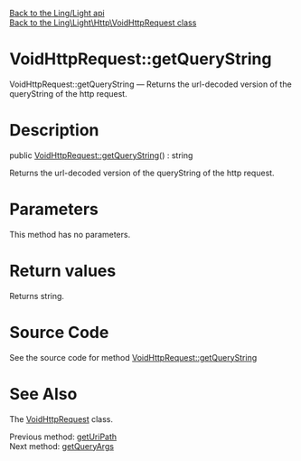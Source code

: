 [Back to the Ling/Light api](https://github.com/lingtalfi/Light/blob/master/doc/api/Ling/Light.md)<br>
[Back to the Ling\Light\Http\VoidHttpRequest class](https://github.com/lingtalfi/Light/blob/master/doc/api/Ling/Light/Http/VoidHttpRequest.md)


VoidHttpRequest::getQueryString
================



VoidHttpRequest::getQueryString — Returns the url-decoded version of the queryString of the http request.




Description
================


public [VoidHttpRequest::getQueryString](https://github.com/lingtalfi/Light/blob/master/doc/api/Ling/Light/Http/VoidHttpRequest/getQueryString.md)() : string




Returns the url-decoded version of the queryString of the http request.




Parameters
================

This method has no parameters.


Return values
================

Returns string.








Source Code
===========
See the source code for method [VoidHttpRequest::getQueryString](https://github.com/lingtalfi/Light/blob/master/Http/VoidHttpRequest.php#L44-L47)


See Also
================

The [VoidHttpRequest](https://github.com/lingtalfi/Light/blob/master/doc/api/Ling/Light/Http/VoidHttpRequest.md) class.

Previous method: [getUriPath](https://github.com/lingtalfi/Light/blob/master/doc/api/Ling/Light/Http/VoidHttpRequest/getUriPath.md)<br>Next method: [getQueryArgs](https://github.com/lingtalfi/Light/blob/master/doc/api/Ling/Light/Http/VoidHttpRequest/getQueryArgs.md)<br>

